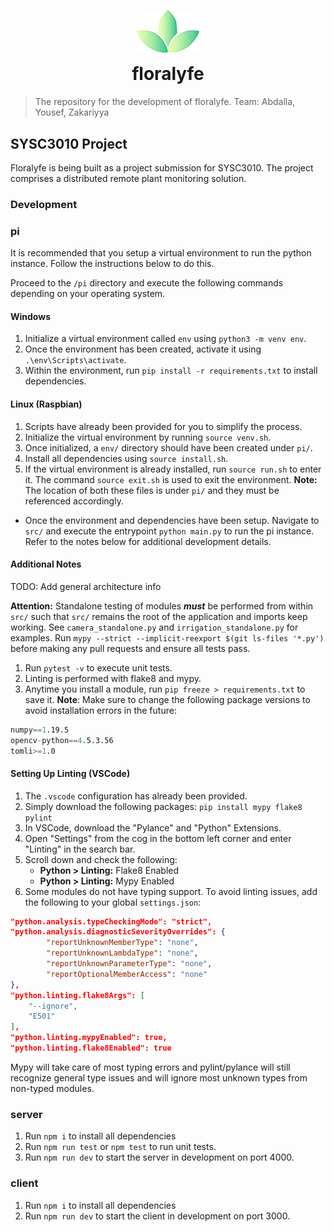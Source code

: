 <span title="floralyfe logo">
 <p align="center">
  <img width="100px" src="./assets/logo.png" alt="illumi-img">
 </p>
</span>

<h1 align="center" style="margin-top: 0px;">floralyfe</h1>

> The repository for the development of floralyfe. Team: Abdalla, Yousef, Zakariyya

## SYSC3010 Project
Floralyfe is being built as a project submission for SYSC3010. The project comprises a distributed remote plant monitoring solution.

### Development

### pi
It is recommended that you setup a virtual environment to run the python instance. Follow the instructions below to do this.

Proceed to the `/pi` directory and execute the following commands depending on your operating system.

#### Windows
1. Initialize a virtual environment called `env` using `python3 -m venv env`.
2. Once the environment has been created, activate it using `.\env\Scripts\activate`.
3. Within the environment, run `pip install -r requirements.txt` to install dependencies.

#### Linux (Raspbian)
1. Scripts have already been provided for you to simplify the process.
2. Initialize the virtual environment by running `source venv.sh`.
3. Once initialized, a `env/` directory should have been created under `pi/`.
4. Install all dependencies using `source install.sh`.
5. If the virtual environment is already installed, run `source run.sh` to enter it. The command `source exit.sh` is used to exit the environment. **Note:** The location of both these files is under `pi/` and they must be referenced accordingly.

- Once the environment and dependencies have been setup. Navigate to `src/` and execute the entrypoint `python main.py` to run the pi instance. Refer to the notes below for additional development details.

#### Additional Notes
TODO: Add general architecture info

**Attention:** Standalone testing of modules ***must*** be performed from within `src/` such that
`src/` remains the root of the application and imports keep working. See `camera_standalone.py` and `irrigation_standalone.py` for examples.
Run `mypy --strict --implicit-reexport $(git ls-files '*.py')` before making any pull requests and ensure all tests pass.

1. Run `pytest -v` to execute unit tests.
2. Linting is performed with flake8 and mypy.
3. Anytime you install a module, run `pip freeze > requirements.txt` to save it. 
**Note**: Make sure to change the following package versions to avoid installation errors in the future:
```s
numpy==1.19.5
opencv-python==4.5.3.56
tomli>=1.0
```

#### Setting Up Linting (VSCode)
1. The `.vscode` configuration has already been provided.
2. Simply download the following packages: `pip install mypy flake8 pylint`
3. In VSCode, download the "Pylance" and "Python" Extensions.
4. Open "Settings" from the cog in the bottom left corner and enter "Linting" in the search bar.
5. Scroll down and check the following:
    - **Python > Linting:** Flake8 Enabled
    - **Python > Linting:** Mypy Enabled
6. Some modules do not have typing support. To avoid linting issues, add the following to your global `settings.json`:
```json
"python.analysis.typeCheckingMode": "strict",
"python.analysis.diagnosticSeverityOverrides": {
        "reportUnknownMemberType": "none",
        "reportUnknownLambdaType": "none",
        "reportUnknownParameterType": "none",
        "reportOptionalMemberAccess": "none"
},
"python.linting.flake8Args": [
    "--ignore", 
    "E501"
],
"python.linting.mypyEnabled": true,
"python.linting.flake8Enabled": true
```
Mypy will take care of most typing errors and pylint/pylance will still recognize general type issues
and will ignore most unknown types from non-typed modules.


### server

1. Run `npm i` to install all dependencies
2. Run `npm run test` or `npm test` to run unit tests.
3. Run `npm run dev` to start the server in development on port 4000.


### client
1. Run `npm i` to install all dependencies
3. Run `npm run dev` to start the client in development on port 3000.
